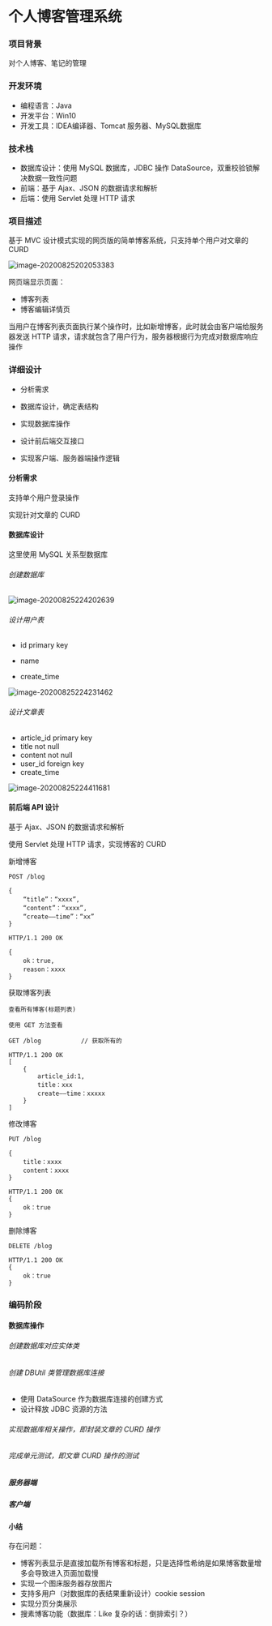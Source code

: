 # 个人博客管理系统

### 项目背景

对个人博客、笔记的管理

### 开发环境

+ 编程语言：Java
+ 开发平台：Win10
+ 开发工具：IDEA编译器、Tomcat 服务器、MySQL数据库

### 技术栈

+ 数据库设计：使用 MySQL 数据库，JDBC 操作 DataSource，双重校验锁解决数据一致性问题
+ 前端：基于 Ajax、JSON 的数据请求和解析
+ 后端：使用 Servlet 处理 HTTP 请求

### 项目描述

基于 MVC 设计模式实现的网页版的简单博客系统，只支持单个用户对文章的 CURD

![image-20200825202053383](D:/typora/appdata/image-20200825202053383.png)

网页端显示页面：

+ 博客列表
+ 博客编辑详情页

当用户在博客列表页面执行某个操作时，比如新增博客，此时就会由客户端给服务器发送 HTTP 请求，请求就包含了用户行为，服务器根据行为完成对数据库响应操作

### 详细设计

+ 分析需求

+ 数据库设计，确定表结构
+ 实现数据库操作

+ 设计前后端交互接口

+ 实现客户端、服务器端操作逻辑

#### 分析需求

支持单个用户登录操作

实现针对文章的 CURD

#### 数据库设计

这里使用 MySQL 关系型数据库

###### 创建数据库

![image-20200825224202639](D:/typora/appdata/image-20200825224202639.png)

###### 设计用户表

+ id						primary key

+ name

+ create_time

![image-20200825224231462](D:/typora/appdata/image-20200825224231462.png) 

###### 设计文章表

+ article_id			 primary key
+ title                      not null
+ content               not null
+ user_id                foreign key
+ create_time

![image-20200825224411681](D:/typora/appdata/image-20200825224411681.png)



#### 前后端 API 设计

基于 Ajax、JSON 的数据请求和解析

使用 Servlet 处理 HTTP 请求，实现博客的 CURD



新增博客

```
POST /blog

{
	“title”：“xxxx”,
	“content”：“xxxx”,
	“create——time”：“xx”
}

HTTP/1.1 200 OK

{
	ok：true,
	reason：xxxx
}
```

获取博客列表

```
查看所有博客(标题列表)

使用 GET 方法查看

GET /blog      		// 获取所有的

HTTP/1.1 200 OK
[
	{
		article_id:1,
		title：xxx
		create——time：xxxxx
	}
]
```

修改博客

```
PUT /blog

{
	title：xxxx
	content：xxxx
}

HTTP/1.1 200 OK
{
	ok：true
}
```

删除博客

```
DELETE /blog

HTTP/1.1 200 OK
{
	ok：true
}
```



### 编码阶段

#### 数据库操作

###### 创建数据库对应实体类

###### 创建 DBUtil 类管理数据库连接

+ 使用 DataSource 作为数据库连接的创建方式
+ 设计释放 JDBC 资源的方法

###### 实现数据库相关操作，即封装文章的 CURD 操作

###### 完成单元测试，即文章 CURD 操作的测试



##### 服务器端



##### 客户端





#### 小结



存在问题：

+ 博客列表显示是直接加载所有博客和标题，只是选择性希纳是如果博客数量增多会导致进入页面加载慢
+ 实现一个图床服务器存放图片
+ 支持多用户（对数据库的表结果重新设计）cookie session
+ 实现分页分类展示
+ 搜素博客功能（数据库：Like 复杂的话：倒排索引？）



